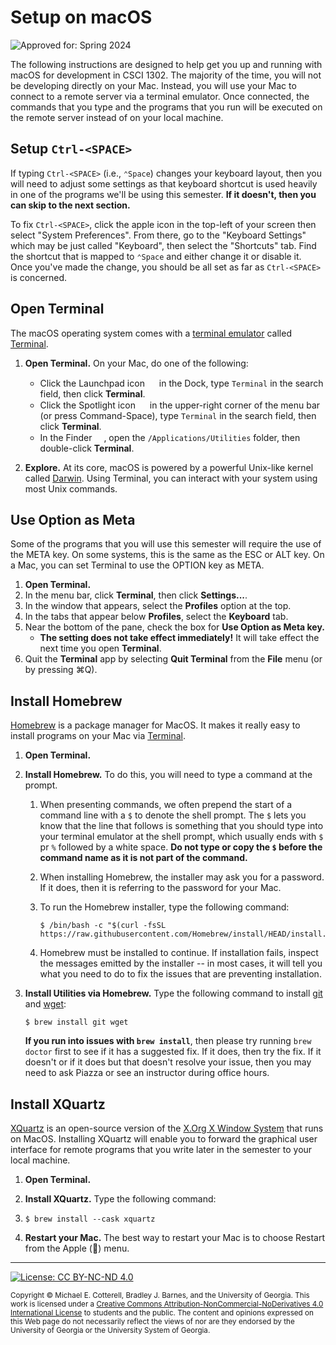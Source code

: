 # Setup on macOS

![Approved for: Spring 2024](https://img.shields.io/badge/Approved%20for-Spring%202024-blue)

The following instructions are designed to help get you up and running with macOS for development
in CSCI 1302. The majority of the time, you will not be developing directly on your Mac. Instead,
you will use your Mac to connect to a remote server via a terminal emulator. Once connected, the
commands that you type and the programs that you run will be executed on the remote server instead
of on your local machine.

## Setup `Ctrl-<SPACE>` 

If typing `Ctrl-<SPACE>` (i.e., `⌃Space`) changes your keyboard layout, then you will need to
adjust some settings as that keyboard shortcut is used heavily in one of the programs we'll
be using this semester. **If it doesn't, then you can skip to the next section.**

To fix `Ctrl-<SPACE>`, click the apple icon in the top-left of your screen then select "System Preferences". 
From there, go to the "Keyboard Settings" which may be just called "Keyboard", then select the
"Shortcuts" tab. Find the shortcut that is mapped to `⌃Space` and either change it
or disable it. Once you've made the change, you should be all set as far as 
`Ctrl-<SPACE>` is concerned.

## Open Terminal

The macOS operating system comes with a [terminal emulator](https://en.wikipedia.org/wiki/Terminal_emulator)
called [Terminal](https://support.apple.com/guide/terminal/welcome/mac).

1. **Open Terminal.** On your Mac, do one of the following:
   * Click the Launchpad icon 
     <img src="https://help.apple.com/assets/5B9190B30946221279C5A608/5B9190B30946221279C5A60F/en_US/3cc1cbefea3e97e575172177e505b7a9.png" width="15" height="15">
     in the Dock, type `Terminal` in the search field, then click **Terminal**.
   * Click the Spotlight icon 
     <img src="https://help.apple.com/assets/605932B4A1B7A93F492858E8/605932C0A1B7A93F492858FF/en_US/bb4de0babc81c7fedb3e9663d00d7a3a.png" width="15" height="15">
     in the upper-right corner of the menu bar (or press Command-Space), type `Terminal` in the search field, 
     then click **Terminal**.
   * In the Finder 
     <img src="https://help.apple.com/assets/5B9190B30946221279C5A608/5B9190B30946221279C5A60F/en_US/937fa92677a2c49a18fa81070e5d8419.png" width="15" height="15">, 
     open the `/Applications/Utilities` folder, then double-click **Terminal**.
     
2. **Explore.** At its core, macOS is powered by a powerful Unix-like kernel called 
   [Darwin](https://en.wikipedia.org/wiki/Darwin_(operating_system)). 
   Using Terminal, you can interact with your system using most Unix commands.

## Use Option as Meta

Some of the programs that you will use this semester will require the use of the META key. 
On some systems, this is the same as the ESC or ALT key. On a Mac, you can set Terminal to 
use the OPTION key as META. 

1. **Open Terminal.**
2. In the menu bar, click **Terminal**, then click **Settings...**.
3. In the window that appears, select the **Profiles** option at the top.
4. In the tabs that appear below **Profiles**, select the **Keyboard** tab.
5. Near the bottom of the pane, check the box for **Use Option as Meta key.**
   - **The setting does not take effect immediately!** 
     It will take effect the next time you open **Terminal**.
6. Quit the **Terminal** app by selecting **Quit Terminal** from the **File** menu (or by
   pressing ⌘Q). 

## Install Homebrew

[Homebrew](https://brew.sh) is a package manager for MacOS. It makes it really easy to install programs
on your Mac via [Terminal](https://support.apple.com/guide/terminal/welcome/mac). 

1. **Open Terminal.**

2. **Install Homebrew.** 
   To do this, you will need to type a command at the prompt.
   
   1. When presenting commands, we often prepend the start of a command line with a `$` 
      to denote the shell prompt. The `$` lets you know that the line that follows is 
      something that you should type into your terminal emulator at the shell prompt, 
      which usually ends with `$` pr `%` followed by a white space. 
      **Do not type or copy the `$` before the command name as it is not part of the command.**

   2. When installing Homebrew, the installer may ask you for a password. If it does, then
      it is referring to the password for your Mac.
      
   3. To run the Homebrew installer, type the following command:
   
      ```
      $ /bin/bash -c "$(curl -fsSL https://raw.githubusercontent.com/Homebrew/install/HEAD/install.sh)"
      ```
      
   4. Homebrew must be installed to continue. If installation fails, inspect the messages emitted
      by the installer -- in most cases, it will tell you what you need to do to fix
      the issues that are preventing installation.

3. **Install Utilities via Homebrew.** Type the following command to install [git](https://git-scm.com/)
   and [wget](https://www.gnu.org/software/wget/):
   
   ```
   $ brew install git wget
   ```
   
   **If you run into issues with `brew install`**, then please try running `brew doctor` first to see
   if it has a suggested fix. If it does, then try the fix. If it doesn't or if it does but that doesn't
   resolve your issue, then you may need to ask Piazza or see an instructor during office hours. 
   
## Install XQuartz

[XQuartz](https://www.xquartz.org) is an open-source version of the 
[X.Org X Window System](http://www.x.org/) that runs on MacOS.
Installing XQuartz will enable you to forward the graphical user interface
for remote programs that you write later in the semester to your local machine.

1. **Open Terminal.**

2. **Install XQuartz.** Type the following command:
3. 
   ```
   $ brew install --cask xquartz
   ```
   
3. **Restart your Mac.** The best way to restart your Mac is to choose Restart from the Apple () menu.

<hr/>

[![License: CC BY-NC-ND 4.0](https://img.shields.io/badge/License-CC%20BY--NC--ND%204.0-lightgrey.svg)](http://creativecommons.org/licenses/by-nc-nd/4.0/)

<small>
Copyright &copy; Michael E. Cotterell, Bradley J. Barnes, and the University of Georgia.
This work is licensed under a <a rel="license" href="http://creativecommons.org/licenses/by-nc-nd/4.0/">Creative Commons Attribution-NonCommercial-NoDerivatives 4.0 International License</a> to students and the public.
The content and opinions expressed on this Web page do not necessarily reflect the views of nor are they endorsed by the University of Georgia or the University System of Georgia.
</small>
